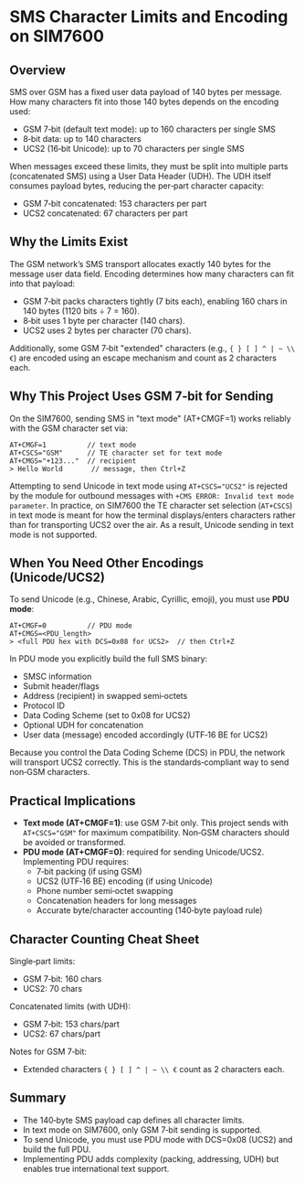 # SMS Character Limits and Encoding on SIM7600

## Overview

SMS over GSM has a fixed user data payload of 140 bytes per message. How many characters fit into those 140 bytes depends on the encoding used:

- GSM 7‑bit (default text mode): up to 160 characters per single SMS
- 8‑bit data: up to 140 characters
- UCS2 (16‑bit Unicode): up to 70 characters per single SMS

When messages exceed these limits, they must be split into multiple parts (concatenated SMS) using a User Data Header (UDH). The UDH itself consumes payload bytes, reducing the per‑part character capacity:

- GSM 7‑bit concatenated: 153 characters per part
- UCS2 concatenated: 67 characters per part

## Why the Limits Exist

The GSM network’s SMS transport allocates exactly 140 bytes for the message user data field. Encoding determines how many characters can fit into that payload:

- GSM 7‑bit packs characters tightly (7 bits each), enabling 160 chars in 140 bytes (1120 bits ÷ 7 = 160).
- 8‑bit uses 1 byte per character (140 chars).
- UCS2 uses 2 bytes per character (70 chars).

Additionally, some GSM 7‑bit "extended" characters (e.g., `{ } [ ] ^ | ~ \\ €`) are encoded using an escape mechanism and count as 2 characters each.

## Why This Project Uses GSM 7‑bit for Sending

On the SIM7600, sending SMS in "text mode" (AT+CMGF=1) works reliably with the GSM character set via:

```
AT+CMGF=1          // text mode
AT+CSCS="GSM"      // TE character set for text mode
AT+CMGS="+123..."  // recipient
> Hello World       // message, then Ctrl+Z
```

Attempting to send Unicode in text mode using `AT+CSCS="UCS2"` is rejected by the module for outbound messages with `+CMS ERROR: Invalid text mode parameter`. In practice, on SIM7600 the TE character set selection (`AT+CSCS`) in text mode is meant for how the terminal displays/enters characters rather than for transporting UCS2 over the air. As a result, Unicode sending in text mode is not supported.

## When You Need Other Encodings (Unicode/UCS2)

To send Unicode (e.g., Chinese, Arabic, Cyrillic, emoji), you must use **PDU mode**:

```
AT+CMGF=0          // PDU mode
AT+CMGS=<PDU_length>
> <full PDU hex with DCS=0x08 for UCS2>  // then Ctrl+Z
```

In PDU mode you explicitly build the full SMS binary:

- SMSC information
- Submit header/flags
- Address (recipient) in swapped semi‑octets
- Protocol ID
- Data Coding Scheme (set to 0x08 for UCS2)
- Optional UDH for concatenation
- User data (message) encoded accordingly (UTF‑16 BE for UCS2)

Because you control the Data Coding Scheme (DCS) in PDU, the network will transport UCS2 correctly. This is the standards‑compliant way to send non‑GSM characters.

## Practical Implications

- **Text mode (AT+CMGF=1)**: use GSM 7‑bit only. This project sends with `AT+CSCS="GSM"` for maximum compatibility. Non‑GSM characters should be avoided or transformed.
- **PDU mode (AT+CMGF=0)**: required for sending Unicode/UCS2. Implementing PDU requires:
  - 7‑bit packing (if using GSM)
  - UCS2 (UTF‑16 BE) encoding (if using Unicode)
  - Phone number semi‑octet swapping
  - Concatenation headers for long messages
  - Accurate byte/character accounting (140‑byte payload rule)

## Character Counting Cheat Sheet

Single‑part limits:

- GSM 7‑bit: 160 chars
- UCS2: 70 chars

Concatenated limits (with UDH):

- GSM 7‑bit: 153 chars/part
- UCS2: 67 chars/part

Notes for GSM 7‑bit:

- Extended characters `{ } [ ] ^ | ~ \\ €` count as 2 characters each.

## Summary

- The 140‑byte SMS payload cap defines all character limits.
- In text mode on SIM7600, only GSM 7‑bit sending is supported.
- To send Unicode, you must use PDU mode with DCS=0x08 (UCS2) and build the full PDU.
- Implementing PDU adds complexity (packing, addressing, UDH) but enables true international text support.
